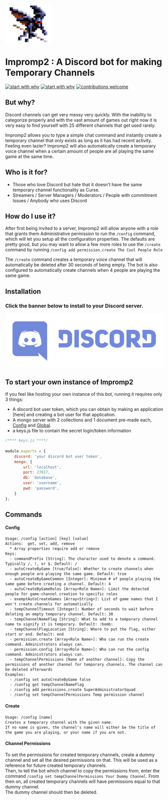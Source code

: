 ![Impromp2 Logo](/img/Imp.png)

# Impromp2 : A Discord bot for making Temporary Channels

[![start with why](https://img.shields.io/badge/see-more-brightgreen.svg?style=flat)](http://www.justfansof.com/) [![start with why](https://img.shields.io/badge/license-MIT-red.svg?style=flat)](https://raw.githubusercontent.com/Just-Fans-Of/Impromp2/master/LICENSE) [![contributions welcome](https://img.shields.io/badge/contributions-welcome-brightgreen.svg?style=flat)](https://github.com/Just-Fans-Of/Impromp2/issues)

## But why?

Discord channels can get very messy very quickly. With the inability to categorize properly and with the vast amount of games out right now it is very easy to find yourself with 25 different channels that get used rarely.

Impromp2 allows you to type a simple chat command and instantly create a temporary channel that only exists as long as it has had recent activity. Feeling even lazier? Impromp2 will also automatically create a temporary voice channel when a certain amount of people are all playing the same game at the same time.

## Who is it for?

* Those who love Discord but hate that it doesn't have the same temporary channel functionality as Curse.
* Streamers / Server Managers / Moderators / People with commitment Issues / Anybody who uses Discord

## How do I use it?
After first being invited to a server, Impromp2 will allow anyone with a role that grants them Administrative permission to run the `/config` command, which will let you setup all the configuration properties. The defaults are pretty good, but you may want to allow a few more roles to use the `/create` command by running `/config add permission.create The Cool People Role`  

The `/create` command creates a temporary voice channel that will automatically be deleted after 30 seconds of being empty.
The bot is also configured to automatically create channels when 4 people are playing the same game.
  
## Installation

### Click the banner below to install to your Discord server.

<a href="https://discordapp.com/oauth2/authorize?client_id=266621038031273984&scope=bot&permissions=66584" rel="Add to Discord">![Discord Logo](/img/Purple.png)</a>

## To start your own instance of Impromp2

If you feel like hosting your own instance of this bot, running it requires only 3 things:
 - A discord bot user token, which you can obtain by making an application [here] and creating a bot user for that application.
 - A mongo server with 2 collections and 1 document pre-made each, [Config](https://gist.github.com/NumbuhFour/1c4636c5daa2ae292ebd9ab75dbeff31) and [Global](https://gist.github.com/NumbuhFour/4cca4ca2d78c99cb67dc0c6720d94594).
 - a keys.js file to contain the secret login/token information


``` javascript
/**** keys.js ****/

module.exports = {
    discord: 'your discord bot user token',
    mongo: {
        url: 'localhost',
        port: 27017,
        db: 'database',
        user: 'username',
        pwd: 'password',
    }
};
```
## Commands

#### Config
```
Usage: /config [action] [key] [value]
Actions:  get, set, add, remove
  * Array properties require add or remove
Keys:
  - commandPrefix [String]: The character used to denote a command. Typically /, !, or $. Default: /
  - autoCreateByGame [true/false]: Whether to create channels when enough people are playing the same game. Default: true
  - autoCreateByGameCommon [Integer]: Minimum # of people playing the same game before creating a channel. Default: 4
  - autoCreateByGameRoles [Array<Role Name>]: Limit the detected people for game-channel creation to specific roles
  - exemptAutoCreateGames [Array<String>]: List of game names that I won't create channels for automatically
  - tempChannelTimeout [Integer]: Number of seconds to wait before deleting an empty temporary channel. Default: 30
  - tempChannelNameFlag [String]: What to add to a temporary channel name to signify it is temporary. Default: :bomb:
  - tempChannelFlagLocation [String]: Where to put the flag, either start or end. Default: end
  - permission.create [Array<Role Name>]: Who can run the create command. Administrators always can.
  - permission.config [Array<Role Name>]: Who can run the config command. Administrators always can.
  - tempChannelPermissions [Name of another channel]: Copy the permissions of another channel for temporary channels. The channel can be deleted afterwards
Examples:
  - /config set autoCreateByGame false
  - /config get tempChannelNameFlag
  - /config add permissions.create SuperAdministratorSquad
  - /config set tempChannelPermissions Temp permission channel
```

#### Create
```
Usage: /config [name]
Creates a temporary channel with the given name.
If no name is given, the channel's name will either be the title of the game you are playing, or your name if you are not.
```

#### Channel Permissions

To set the permissions for created temporary channels, create a dummy channel and set all the desired permissions on that. This will be used as a reference for future created temporary channels.  
Then, to tell the bot which channel to copy the permissions from, enter the command `/config set tempChannelPermissions Your Dummy Channel`. From then on, all created temporary channels will have permissions equal to that dummy channel.  
The dummy channel should then be deleted.
